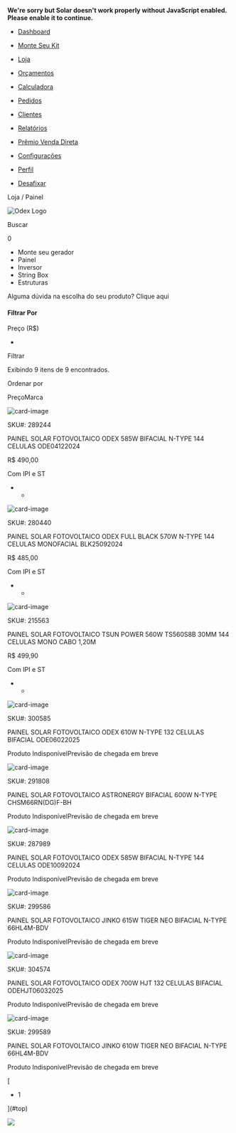 **We're sorry but Solar doesn't work properly without JavaScript enabled. Please enable it to continue.**

- [Dashboard](/dashboard/home)
    
- [Monte Seu Kit](/dashboard/shop/customKit)
    
- [Loja](/dashboard/shop/view/panel)
    
- [Orçamentos](/dashboard/budgets/view)
    
- [Calculadora](/dashboard/calculator/calculator)
    

- [Pedidos](/dashboard/pedidos/view)
    
- [Clientes](/dashboard/clients/view)
    
- [Relatórios](/dashboard/reports)
    
- [Prêmio Venda Direta](/dashboard/directsale/view)
    

- [Configurações](/dashboard/settings/users/view)
    
- [Perfil](/dashboard/profile)
    

- [Desafixar](/dashboard/shop/view/panel#)
    

Loja / Painel

![Odex Logo](https://plataforma.odex.com.br/dashboard/shop/view/panel/assets/media/logo/ODEX-SOLAR.png)

Buscar

0

- Monte seu gerador
- Painel
- Inversor
- String Box
- Estruturas

Alguma dúvida na escolha do seu produto? Clique aqui

#### Filtrar Por

Preço (R$)

-

Filtrar

Exibindo 9 itens de 9 encontrados.

Ordenar por

PreçoMarca

![card-image](https://oderco.com.br/media/catalog/product/2/8/289244_1-17460389447419270.jpeg)

SKU#: 289244

PAINEL SOLAR FOTOVOLTAICO ODEX 585W BIFACIAL N-TYPE 144 CELULAS ODE04122024

R$ 490,00

Com IPI e ST

-  +

![card-image](https://oderco.com.br/media/catalog/product/2/8/280440_1-17460389183888406.jpeg)

SKU#: 280440

PAINEL SOLAR FOTOVOLTAICO ODEX FULL BLACK 570W N-TYPE 144 CELULAS MONOFACIAL BLK25092024

R$ 485,00

Com IPI e ST

-  +

![card-image](https://oderco.com.br/media/catalog/product/2/1/215563-17587472203114354.jpeg)

SKU#: 215563

PAINEL SOLAR FOTOVOLTAICO TSUN POWER 560W TS560S8B 30MM 144 CELULAS MONO CABO 1,20M

R$ 499,90

Com IPI e ST

-  +

![card-image](https://oderco.com.br/media/catalog/product/3/0/300585-17476745737964615.jpeg)

SKU#: 300585

PAINEL SOLAR FOTOVOLTAICO ODEX 610W N-TYPE 132 CELULAS BIFACIAL ODE06022025

Produto IndisponívelPrevisão de chegada em breve

![card-image](https://oderco.com.br/media/catalog/product/2/9/291808-17458456460969248.jpeg)

SKU#: 291808

PAINEL SOLAR FOTOVOLTAICO ASTRONERGY BIFACIAL 600W N-TYPE CHSM66RN(DG)F-BH

Produto IndisponívelPrevisão de chegada em breve

![card-image](https://oderco.com.br/media/catalog/product/2/8/287989-17459120523305528.jpeg)

SKU#: 287989

PAINEL SOLAR FOTOVOLTAICO ODEX 585W BIFACIAL N-TYPE 144 CELULAS ODE10092024

Produto IndisponívelPrevisão de chegada em breve

![card-image](https://oderco.com.br/media/catalog/product/2/9/299586-17471562636241354.jpeg)

SKU#: 299586

PAINEL SOLAR FOTOVOLTAICO JINKO 615W TIGER NEO BIFACIAL N-TYPE 66HL4M-BDV

Produto IndisponívelPrevisão de chegada em breve

![card-image](https://oderco.com.br/media/catalog/product/3/0/304574-17516416575985705.jpeg)

SKU#: 304574

PAINEL SOLAR FOTOVOLTAICO ODEX 700W HJT 132 CELULAS BIFACIAL ODEHJT06032025

Produto IndisponívelPrevisão de chegada em breve

![card-image](https://oderco.com.br/media/catalog/product/2/9/299589-17471414377421707.jpeg)

SKU#: 299589

PAINEL SOLAR FOTOVOLTAICO JINKO 610W TIGER NEO BIFACIAL N-TYPE 66HL4M-BDV

Produto IndisponívelPrevisão de chegada em breve

[

- 1



](#top)

 

![](https://www.facebook.com/tr?id=2165563400208303&ev=PageView&noscript=1)